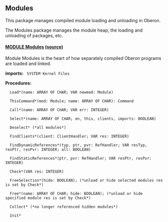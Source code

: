 ## Modules
This package manages compiled module loading and unloading in Oberon.


The Modules package manages the module heap, the loading and unloading of packages, etc.


#### [MODULE Modules](https://github.com/io-core/doc/blob/main/core/Modules/Modules.md) [(source)](https://github.com/io-core/Modules/blob/main/Modules.Mod)
Module Modules is the heart of how separately compiled Oberon programs are loaded and linked.


  **imports:** ` SYSTEM Kernel Files`

**Procedures:**
```
  Load*(name: ARRAY OF CHAR; VAR newmod: Module)

  ThisCommand*(mod: Module; name: ARRAY OF CHAR): Command

  Call*(name: ARRAY OF CHAR; VAR err: INTEGER)

  Select*(name: ARRAY OF CHAR; on, this, clients, imports: BOOLEAN)

  Deselect* (*all modules*)

  FindClients*(client: ClientHandler; VAR res: INTEGER)

  FindDynamicReferences*(typ, ptr, pvr: RefHandler; VAR resTyp, resPtr, resPvr: INTEGER; all: BOOLEAN)

  FindStaticReferences*(ptr, pvr: RefHandler; VAR resPtr, resPvr: INTEGER)

  Check*(VAR res: INTEGER)

  FreeSelection*(hide: BOOLEAN); (*unload or hide selected modules res is set by Check*)

  Free*(name: ARRAY OF CHAR; hide: BOOLEAN); (*unload or hide specified module res is set by Check*)

  Collect* (*no longer referenced hidden modules*)

  Init*

```
